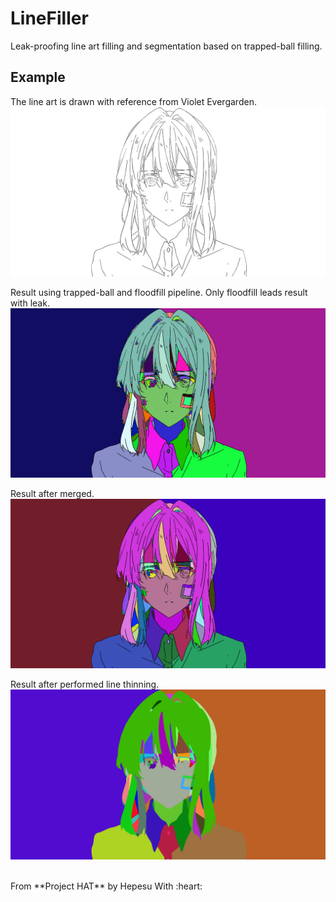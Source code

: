 # LineFiller
Leak-proofing line art filling and segmentation based on trapped-ball filling.

## Example
The line art is drawn with reference from Violet Evergarden.
<img src="example.png"/>

Result using trapped-ball and floodfill pipeline. Only floodfill leads result with leak.
<img src="fills.png"/>

Result after merged.
<img src="fills_merged.png"/>

Result after performed line thinning.
<img src="fills_merged_no_contour.png"/>

<br/>
From **Project HAT** by Hepesu With :heart:
